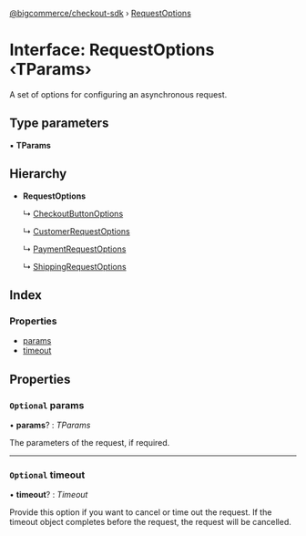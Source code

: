 [@bigcommerce/checkout-sdk](../README.md) › [RequestOptions](requestoptions.md)

# Interface: RequestOptions ‹**TParams**›

A set of options for configuring an asynchronous request.

## Type parameters

▪ **TParams**

## Hierarchy

* **RequestOptions**

  ↳ [CheckoutButtonOptions](checkoutbuttonoptions.md)

  ↳ [CustomerRequestOptions](customerrequestoptions.md)

  ↳ [PaymentRequestOptions](paymentrequestoptions.md)

  ↳ [ShippingRequestOptions](shippingrequestoptions.md)

## Index

### Properties

* [params](requestoptions.md#optional-params)
* [timeout](requestoptions.md#optional-timeout)

## Properties

### `Optional` params

• **params**? : *TParams*

The parameters of the request, if required.

___

### `Optional` timeout

• **timeout**? : *Timeout*

Provide this option if you want to cancel or time out the request. If the
timeout object completes before the request, the request will be
cancelled.
